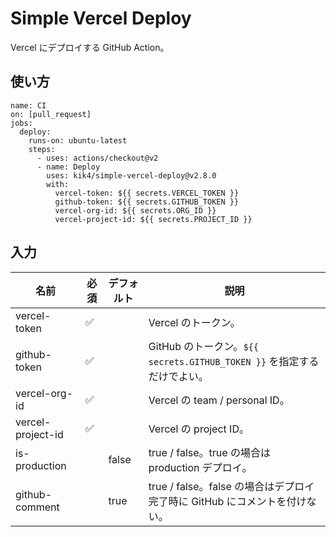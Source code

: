 # Simple Vercel Deploy

Vercel にデプロイする GitHub Action。

## 使い方

```
name: CI
on: [pull_request]
jobs:
  deploy:
    runs-on: ubuntu-latest
    steps:
      - uses: actions/checkout@v2
      - name: Deploy
        uses: kik4/simple-vercel-deploy@v2.8.0
        with:
          vercel-token: ${{ secrets.VERCEL_TOKEN }}
          github-token: ${{ secrets.GITHUB_TOKEN }}
          vercel-org-id: ${{ secrets.ORG_ID }}
          vercel-project-id: ${{ secrets.PROJECT_ID }}
```

## 入力

| 名前              | 必須 | デフォルト | 説明                                                                       |
| ----------------- | ---- | ---------- | -------------------------------------------------------------------------- |
| vercel-token      | ✅   |            | Vercel のトークン。                                                        |
| github-token      | ✅   |            | GitHub のトークン。`${{ secrets.GITHUB_TOKEN }}` を指定するだけでよい。    |
| vercel-org-id     | ✅   |            | Vercel の team / personal ID。                                             |
| vercel-project-id | ✅   |            | Vercel の project ID。                                                     |
| is-production     |      | false      | true / false。true の場合は production デプロイ。                          |
| github-comment    |      | true       | true / false。false の場合はデプロイ完了時に GitHub にコメントを付けない。 |
